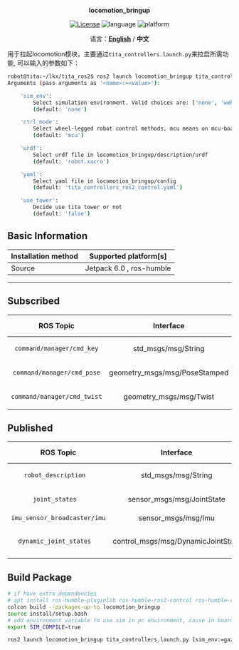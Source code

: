 <p align="center"><strong>locomotion_bringup</strong></p>
<p align="center"><a href="https://github.com/${YOUR_GIT_REPOSITORY}/blob/main/LICENSE"><img alt="License" src="https://img.shields.io/badge/License-Apache%202.0-orange"/></a>
<img alt="language" src="https://img.shields.io/badge/language-c++-red"/>
<img alt="platform" src="https://img.shields.io/badge/platform-linux-l"/>
</p>
<p align="center">
    语言：<a href="./docs/docs_en/README_EN.md"><strong>English</strong></a> / <strong>中文</strong>
</p>

用于拉起locomotion模块，主要通过`tita_controllers.launch.py`来拉启所需功能, 可以输入的参数如下：
```bash
robot@tita:~/lkx/tita_ros2$ ros2 launch locomotion_bringup tita_controllers.launch.py --show-args
Arguments (pass arguments as '<name>:=<value>'):

    'sim_env':
        Select simulation environment. Valid choices are: ['none', 'webots', 'gazebo']
        (default: 'none')

    'ctrl_mode':
        Select wheel-legged robot control methods, mcu means on mcu-board control. Valid choices are: ['wbc', 'sdk', 'mcu']
        (default: 'mcu')

    'urdf':
        Select urdf file in locomotion_bringup/description/urdf
        (default: 'robot.xacro')

    'yaml':
        Select yaml file in locomotion_bringup/config
        (default: 'tita_controllers_ros2_control.yaml')

    'use_tower':
        Decide use tita tower or not
        (default: 'false')

```


## Basic Information

| Installation method | Supported platform[s]    |
| ------------------- | ------------------------ |
| Source              | Jetpack 6.0 , ros-humble |

------

## Subscribed

|          ROS Topic          |           Interface           | Frame ID |    Description     |
| :-------------------------: | :---------------------------: | :------: | :----------------: |
|  `command/manager/cmd_key`  |      std_msgs/msg/String      |    \\    | 指令机器人切换状态 |
| `command/manager/cmd_pose`  | geometry_msgs/msg/PoseStamped |    \\    | 指令机器人头部位姿 |
| `command/manager/cmd_twist` |    geometry_msgs/msg/Twist    |    \\    |   指令机器人速度   |

## Published

|          ROS Topic           |             Interface              | Frame ID |        Description         |
| :--------------------------: | :--------------------------------: | :------: | :------------------------: |
|    `robot_description  `     |        std_msgs/msg/String         |    \\    |        urdf描述信息        |
|    `   joint_states     `    |     sensor_msgs/msg/JointState     |    \\    |       机器人关节信息       |
| `imu_sensor_broadcaster/imu` |        sensor_msgs/msg/Imu         |    \\    |          imu信息           |
|   `dynamic_joint_states  `   | control_msgs/msg/DynamicJointState |    \\    | ros2_control发出的关节信息 |



## Build Package

```bash
# if have extra dependencies
# apt install ros-humble-pluginlib ros-humble-ros2-control ros-humble-ros2-controllers
colcon build --packages-up-to locomotion_bringup
source install/setup.bash
# add environment variable to use sim in pc environment, cause in board don't have siumulation installed
export SIM_COMPILE=true

ros2 launch locomotion_bringup tita_controllers.launch.py [sim_env:=gazebo, webots, none] [extra_inertia:=false]

```

